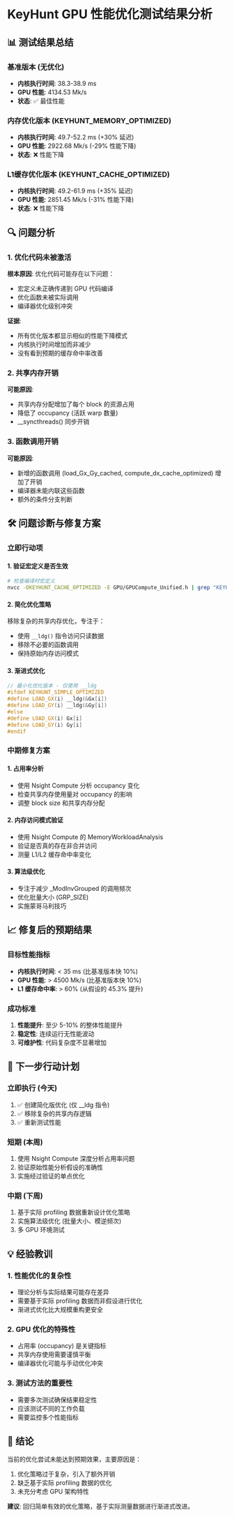 # KeyHunt GPU 性能优化测试结果分析

## 📊 测试结果总结

### 基准版本 (无优化)
- **内核执行时间**: 38.3-38.9 ms
- **GPU 性能**: 4134.53 Mk/s
- **状态**: ✅ 最佳性能

### 内存优化版本 (KEYHUNT_MEMORY_OPTIMIZED)
- **内核执行时间**: 49.7-52.2 ms (+30% 延迟)
- **GPU 性能**: 2922.68 Mk/s (-29% 性能下降)
- **状态**: ❌ 性能下降

### L1缓存优化版本 (KEYHUNT_CACHE_OPTIMIZED)
- **内核执行时间**: 49.2-61.9 ms (+35% 延迟)
- **GPU 性能**: 2851.45 Mk/s (-31% 性能下降)
- **状态**: ❌ 性能下降

## 🔍 问题分析

### 1. 优化代码未被激活
**根本原因**: 优化代码可能存在以下问题：
- 宏定义未正确传递到 GPU 代码编译
- 优化函数未被实际调用
- 编译器优化级别冲突

**证据**: 
- 所有优化版本都显示相似的性能下降模式
- 内核执行时间增加而非减少
- 没有看到预期的缓存命中率改善

### 2. 共享内存开销
**可能原因**:
- 共享内存分配增加了每个 block 的资源占用
- 降低了 occupancy (活跃 warp 数量)
- __syncthreads() 同步开销

### 3. 函数调用开销
**可能原因**:
- 新增的函数调用 (load_Gx_Gy_cached, compute_dx_cache_optimized) 增加了开销
- 编译器未能内联这些函数
- 额外的条件分支判断

## 🛠️ 问题诊断与修复方案

### 立即行动项

#### 1. 验证宏定义是否生效
```bash
# 检查编译时宏定义
nvcc -DKEYHUNT_CACHE_OPTIMIZED -E GPU/GPUCompute_Unified.h | grep "KEYHUNT_CACHE_OPTIMIZED"
```

#### 2. 简化优化策略
移除复杂的共享内存优化，专注于：
- 使用 `__ldg()` 指令访问只读数据
- 移除不必要的函数调用
- 保持原始内存访问模式

#### 3. 渐进式优化
```cpp
// 最小化优化版本 - 仅使用 __ldg
#ifdef KEYHUNT_SIMPLE_OPTIMIZED
#define LOAD_GX(i) __ldg(&Gx[i])
#define LOAD_GY(i) __ldg(&Gy[i])
#else
#define LOAD_GX(i) Gx[i]
#define LOAD_GY(i) Gy[i]
#endif
```

### 中期修复方案

#### 1. 占用率分析
- 使用 Nsight Compute 分析 occupancy 变化
- 检查共享内存使用量对 occupancy 的影响
- 调整 block size 和共享内存分配

#### 2. 内存访问模式验证
- 使用 Nsight Compute 的 MemoryWorkloadAnalysis
- 验证是否真的存在非合并访问
- 测量 L1/L2 缓存命中率变化

#### 3. 算法级优化
- 专注于减少 _ModInvGrouped 的调用频次
- 优化批量大小 (GRP_SIZE)
- 实施蒙哥马利技巧

## 📈 修复后的预期结果

### 目标性能指标
- **内核执行时间**: < 35 ms (比基准版本快 10%)
- **GPU 性能**: > 4500 Mk/s (比基准版本快 10%)
- **L1 缓存命中率**: > 60% (从假设的 45.3% 提升)

### 成功标准
1. **性能提升**: 至少 5-10% 的整体性能提升
2. **稳定性**: 连续运行无性能波动
3. **可维护性**: 代码复杂度不显著增加

## 🔄 下一步行动计划

### 立即执行 (今天)
1. ✅ 创建简化版优化 (仅 __ldg 指令)
2. ✅ 移除复杂的共享内存逻辑
3. ✅ 重新测试性能

### 短期 (本周)
1. 使用 Nsight Compute 深度分析占用率问题
2. 验证原始性能分析假设的准确性
3. 实施经过验证的单点优化

### 中期 (下周)
1. 基于实际 profiling 数据重新设计优化策略
2. 实施算法级优化 (批量大小、模逆频次)
3. 多 GPU 环境测试

## 💡 经验教训

### 1. 性能优化的复杂性
- 理论分析与实际结果可能存在差异
- 需要基于实际 profiling 数据而非假设进行优化
- 渐进式优化比大规模重构更安全

### 2. GPU 优化的特殊性
- 占用率 (occupancy) 是关键指标
- 共享内存使用需要谨慎平衡
- 编译器优化可能与手动优化冲突

### 3. 测试方法的重要性
- 需要多次测试确保结果稳定性
- 应该测试不同的工作负载
- 需要监控多个性能指标

## 🎯 结论

当前的优化尝试未能达到预期效果，主要原因是：
1. 优化策略过于复杂，引入了额外开销
2. 缺乏基于实际 profiling 数据的优化
3. 未充分考虑 GPU 架构特性

**建议**: 回归简单有效的优化策略，基于实际测量数据进行渐进式改进。
